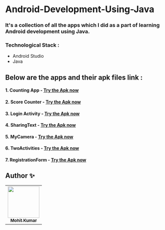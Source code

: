 # Android-Development-Using-Java

### It's a collection of all the apps which I did as a part of learning Android development using Java.

### Technological Stack :
* Android Studio 
* Java 


## Below are the apps and their apk files link :

#### 1. Counting App - [Try the Apk now](https://github.com/moit-bytes/Android-Development-Using-Java/blob/master/Apks/counting_app.apk) 

#### 2. Score Counter - [Try the Apk now](https://github.com/moit-bytes/Android-Development-Using-Java/blob/master/Apks/Score_Counter.apk)

#### 3. Login Activity - [Try the Apk now](https://github.com/moit-bytes/Android-Development-Using-Java/blob/master/Apks/Login_Activity.apk)

#### 4. SharingText - [Try the Apk now](https://github.com/moit-bytes/Android-Development-Using-Java/blob/master/Apks/sharing_text.apk)

#### 5. MyCamera - [Try the Apk now](https://github.com/moit-bytes/Android-Development-Using-Java/blob/master/Apks/my_camera.apk)

#### 6. TwoActivities - [Try the Apk now](https://github.com/moit-bytes/AP19110010249/blob/master/Apks/TwoActivities.apk)

#### 7. RegistrationForm - [Try the Apk now](https://github.com/moit-bytes/AP19110010249/blob/master/Apks/RegisterationForm.apk)


## Author ✨
<table>
  <tr>
     <td align="center"><a href="https://github.com/moit-bytes"><img src="https://avatars1.githubusercontent.com/u/53662024" width="100px;" alt=""/><br /><sub><b>Mohit Kumar</b></sub></a><br /></td>
    </table>
